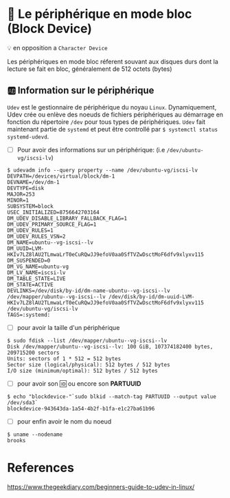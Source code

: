 # :roll_of_paper: Le périphérique en mode bloc (Block Device)

:bulb: en opposition a `Character Device`

Les périphériques en mode bloc réferent souvant aux disques durs dont la lecture se fait en bloc, généralement de 512 octets (bytes)

## :ab: Information sur le périphérique 

`Udev` est le gestionnaire de périphérique du noyau `Linux`. Dynamiquement, Udev crée ou enlève des noeuds de fichiers périphériques au démarrage en fonction du répertoire `/dev` pour tous types de périphériques. `Udev` fait maintenant partie de `systemd` et peut être controllé par `$ systemctl status systemd-udevd`.

- [ ] Pour avoir des informations sur un périphérique: (i.e `/dev/ubuntu-vg/iscsi-lv`)

```
$ udevadm info --query property --name /dev/ubuntu-vg/iscsi-lv
DEVPATH=/devices/virtual/block/dm-1
DEVNAME=/dev/dm-1
DEVTYPE=disk
MAJOR=253
MINOR=1
SUBSYSTEM=block
USEC_INITIALIZED=8756642703164
DM_UDEV_DISABLE_LIBRARY_FALLBACK_FLAG=1
DM_UDEV_PRIMARY_SOURCE_FLAG=1
DM_UDEV_RULES=1
DM_UDEV_RULES_VSN=2
DM_NAME=ubuntu--vg-iscsi--lv
DM_UUID=LVM-HKIv7LZ8lAU2TLmwaLrT0eCuRQwJJ9efoV0aa0SfTVZwDsctMoF6dfv9xlyxv115
DM_SUSPENDED=0
DM_VG_NAME=ubuntu-vg
DM_LV_NAME=iscsi-lv
DM_TABLE_STATE=LIVE
DM_STATE=ACTIVE
DEVLINKS=/dev/disk/by-id/dm-name-ubuntu--vg-iscsi--lv /dev/mapper/ubuntu--vg-iscsi--lv /dev/disk/by-id/dm-uuid-LVM-HKIv7LZ8lAU2TLmwaLrT0eCuRQwJJ9efoV0aa0SfTVZwDsctMoF6dfv9xlyxv115 /dev/ubuntu-vg/iscsi-lv
TAGS=:systemd:
```

- [ ] pour avoir la taille d'un périphérique

```
$ sudo fdisk --list /dev/mapper/ubuntu--vg-iscsi--lv
Disk /dev/mapper/ubuntu--vg-iscsi--lv: 100 GiB, 107374182400 bytes, 209715200 sectors
Units: sectors of 1 * 512 = 512 bytes
Sector size (logical/physical): 512 bytes / 512 bytes
I/O size (minimum/optimal): 512 bytes / 512 bytes
```

- [ ] pour avoir son :id: ou encore son **PARTUUID**

```
$ echo "blockdevice-"`sudo blkid --match-tag PARTUUID --output value /dev/sda3`
blockdevice-943643da-1a54-4b2f-b1fa-e1c27ba61b96
```

- [ ] pour enfin avoir le nom du noeud

```
$ uname --nodename
brooks
```
# References

https://www.thegeekdiary.com/beginners-guide-to-udev-in-linux/
